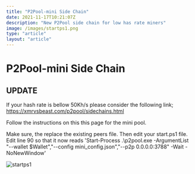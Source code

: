 ```yaml
---
title: "P2Pool-mini Side Chain"
date: 2021-11-17T10:21:07Z
description: "New P2Pool side chain for low has rate miners"
image: /images/startps1.png
type: "article"
layout: "article"
---
```


# P2Pool-mini Side Chain
## UPDATE

If your hash rate is bellow 50Kh/s please consider the following link; https://xmrvsbeast.com/p2pool/sidechains.html

Follow the instructions on this this page for the mini pool. 

Make sure, the replace the existing peers file. Then edit your start.ps1 file. Edit line 90  so that it now reads 'Start-Process .\p2pool.exe -ArgumentList "--wallet $Wallet","--config mini_config.json","--p2p 0.0.0.0:3788" -Wait -NoNewWindow'

![startps1](/images/startps1.png)
